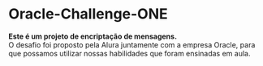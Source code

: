 # Oracle-Challenge-ONE

<strong>Este é um projeto de encriptação de mensagens.</strong></br>
O desafio foi proposto pela Alura juntamente com a empresa Oracle, para que possamos utilizar nossas habilidades que foram ensinadas em aula.
